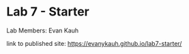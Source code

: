 # Lab 7 - Starter

Lab Members: Evan Kauh

link to published site: https://evanykauh.github.io/lab7-starter/ 